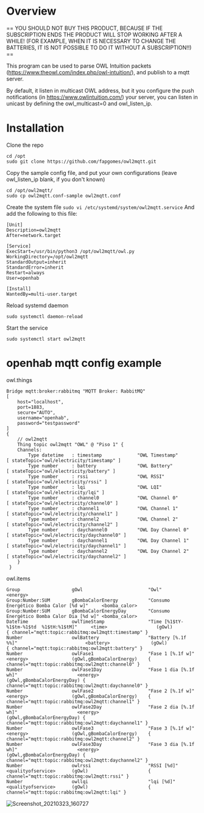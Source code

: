 # Overview

== YOU SHOULD NOT BUY THIS PRODUCT, BECAUSE IF THE SUBSCRIPTION ENDS THE PRODUCT WILL STOP WORKING AFTER A WHILE! (FOR EXAMPLE, WHEN IT IS NECESSARY TO CHANGE THE BATTERIES, IT IS NOT POSSIBLE TO DO IT WITHOUT A SUBSCRIPTION!!) ==

This program can be used to parse OWL Intuition packets (https://www.theowl.com/index.php/owl-intuition/), and publish to a mqtt server.

By default, it listen in multicast OWL address, but it you configure the push notifications (in https://www.owlintuition.com/) your server, you can listen in unicast by defining the owl\_multicast=0 and owl\_listen\_ip.

# Installation
Clone the repo
```
cd /opt
sudo git clone https://github.com/fapgomes/owl2mqtt.git
```
Copy the sample config file, and put your own configurations (leave owl_listen_ip blank, if you don't known)
```
cd /opt/owl2mqtt/
sudo cp owl2mqtt.conf-sample owl2mqtt.conf
```
Create the system file
```sudo vi /etc/systemd/system/owl2mqtt.service```
And add the following to this file:
```
[Unit]
Description=owl2mqtt
After=network.target

[Service]
ExecStart=/usr/bin/python3 /opt/owl2mqtt/owl.py
WorkingDirectory=/opt/owl2mqtt
StandardOutput=inherit
StandardError=inherit
Restart=always
User=openhab

[Install]
WantedBy=multi-user.target
```
Reload systemd daemon
```
sudo systemctl daemon-reload
```
Start the service
```
sudo systemctl start owl2mqtt
```
# openhab mqtt config example
owl.things
```
Bridge mqtt:broker:rabbitmq "MQTT Broker: RabbitMQ"
[
    host="localhost",
    port=1883,
    secure="AUTO",
    username="openhab",
    password="testpassword"
]
{
    // owl2mqtt
    Thing topic owl2mqtt "OWL" @ "Piso 1" {
    Channels:
        Type datetime   : timestamp             "OWL Timestamp"                 [ stateTopic="owl/electricity/timestamp" ]
        Type number     : battery               "OWL Battery"                   [ stateTopic="owl/electricity/battery" ]
        Type number     : rssi                  "OWL RSSI"                      [ stateTopic="owl/electricity/rssi" ]
        Type number     : lqi                   "OWL LQI"                       [ stateTopic="owl/electricity/lqi" ]
        Type number     : channel0              "OWL Channel 0"                 [ stateTopic="owl/electricity/channel0" ]
        Type number     : channel1              "OWL Channel 1"                 [ stateTopic="owl/electricity/channel1" ]
        Type number     : channel2              "OWL Channel 2"                 [ stateTopic="owl/electricity/channel2" ]
        Type number     : daychannel0           "OWL Day Channel 0"             [ stateTopic="owl/electricity/daychannel0" ]
        Type number     : daychannel1           "OWL Day Channel 1"             [ stateTopic="owl/electricity/daychannel1" ]
        Type number     : daychannel2           "OWL Day Channel 2"             [ stateTopic="owl/electricity/daychannel2" ]
    }
 }
 ```
 owl.items
 ```
 Group                   gOwl                        "Owl"       <energy>
Group:Number:SUM        gBombaCalorEnergy           "Consumo Energético Bomba Calor [%d w]"     <bomba_calor>
Group:Number:SUM        gBombaCalorEnergyDay        "Consumo Energético Bomba Calor Dia [%d w]" <bomba_calor>
DateTime                owlTimeStamp                "Time [%1$tY-%1$tm-%1$td  %1$tH:%1$tM]"     <time>                  (gOwl)                      { channel="mqtt:topic:rabbitmq:owl2mqtt:timestamp" }
Number                  owlBattery                  "Battery [%.1f %%]"                         <battery>               (gOwl)                      { channel="mqtt:topic:rabbitmq:owl2mqtt:battery" }
Number                  owlFase1                    "Fase 1 [%.1f w]"                           <energy>                (gOwl,gBombaCalorEnergy)    { channel="mqtt:topic:rabbitmq:owl2mqtt:channel0" }
Number                  owlFase1Day                 "Fase 1 dia [%.1f wh]"                      <energy>                (gOwl,gBombaCalorEnergyDay) { channel="mqtt:topic:rabbitmq:owl2mqtt:daychannel0" }
Number                  owlFase2                    "Fase 2 [%.1f w]"                           <energy>                (gOwl,gBombaCalorEnergy)    { channel="mqtt:topic:rabbitmq:owl2mqtt:channel1" }
Number                  owlFase2Day                 "Fase 2 dia [%.1f wh]"                      <energy>                (gOwl,gBombaCalorEnergyDay) { channel="mqtt:topic:rabbitmq:owl2mqtt:daychannel1" }
Number                  owlFase3                    "Fase 3 [%.1f w]"                           <energy>                (gOwl,gBombaCalorEnergy)    { channel="mqtt:topic:rabbitmq:owl2mqtt:channel2" }
Number                  owlFase3Day                 "Fase 3 dia [%.1f wh]"                      <energy>                (gOwl,gBombaCalorEnergyDay) { channel="mqtt:topic:rabbitmq:owl2mqtt:daychannel2" }
Number                  owlrssi                     "RSSI [%d]"                                 <qualityofservice>      (gOwl)                      { channel="mqtt:topic:rabbitmq:owl2mqtt:rssi" }
Number                  owllqi                      "lqi [%d]"                                  <qualityofservice>      (gOwl)                      { channel="mqtt:topic:rabbitmq:owl2mqtt:lqi" }
```
![Screenshot_20210323_160727](https://user-images.githubusercontent.com/39247306/112178710-e5941b00-8bf1-11eb-8791-71f7d7615a22.png)  

